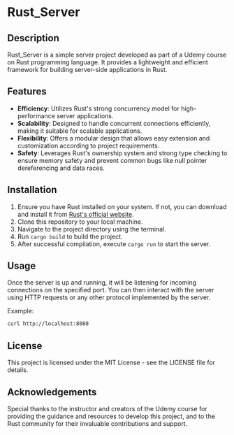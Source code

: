 # Rust_Server

## Description

Rust_Server is a simple server project developed as part of a Udemy course on Rust programming language. It provides a lightweight and efficient framework for building server-side applications in Rust.

## Features

- **Efficiency**: Utilizes Rust's strong concurrency model for high-performance server applications.
- **Scalability**: Designed to handle concurrent connections efficiently, making it suitable for scalable applications.
- **Flexibility**: Offers a modular design that allows easy extension and customization according to project requirements.
- **Safety**: Leverages Rust's ownership system and strong type checking to ensure memory safety and prevent common bugs like null pointer dereferencing and data races.

## Installation

1. Ensure you have Rust installed on your system. If not, you can download and install it from [Rust's official website](https://www.rust-lang.org/tools/install).
2. Clone this repository to your local machine.
3. Navigate to the project directory using the terminal.
4. Run `cargo build` to build the project.
5. After successful compilation, execute `cargo run` to start the server.

## Usage

Once the server is up and running, it will be listening for incoming connections on the specified port. You can then interact with the server using HTTP requests or any other protocol implemented by the server.

Example:

```bash
curl http://localhost:8080
```

## License

This project is licensed under the MIT License - see the LICENSE file for details.

## Acknowledgements

Special thanks to the instructor and creators of the Udemy course for providing the guidance and resources to develop this project, and to the Rust community for their invaluable contributions and support.
